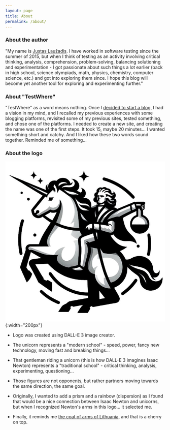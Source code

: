 ```yaml
---
layout: page
title: About
permalink: /about/
---
```


### About the author

"My name is [Justas Laužadis](https://www.linkedin.com/in/justas-lauzadis/). I have worked in software testing since the summer of 2015, but when I think of testing as an activity involving critical thinking, analysis, comprehension, problem-solving, balancing solutioning and experimentation - I got passionate about such things a lot earlier (back in high school, science olympiads, math, physics, chemistry, computer science, etc.) and got into exploring them since. I hope this blog will become yet another tool for exploring and experimenting further."

### About "TestWhere"

"TestWhere" as a word means nothing. Once I [decided to start a blog](https://www.linkedin.com/posts/justas-lauzadis_writting-testing-blogging-activity-7123574749678493696-S6QT), I had a vision in my mind, and I recalled my previous experiences with some blogging platforms, revisited some of my previous sites, tested something, and chose one of the platforms. I needed to create a new site, and creating the name was one of the first steps. It took 15, maybe 20 minutes... I wanted something short and catchy. And I liked how these two words sound together. Reminded me of something...

### About the logo

![Logo](/logo.jpg){:width="200px"}

- Logo was created using DALL-E 3 image creator.

- The unicorn represents a "modern school" - speed, power, fancy new technology, moving fast and breaking things...

- That gentleman riding a unicorn (this is how DALL-E 3 imagines Isaac Newton) represents a "traditional school" - critical thinking, analysis, experimenting, questioning...

- Those figures are not opponents, but rather partners moving towards the same direction, the same goal.

- Originally, I wanted to add a prism and a rainbow (dispersion) as I found that would be a nice connection between Isaac Newton and unicorns, but when I recognized Newton's arms in this logo... it selected me.

- Finally, it reminds me [the coat of arms of Lithuania](https://en.wikipedia.org/wiki/Coat_of_arms_of_Lithuania), and that is a cherry on top.